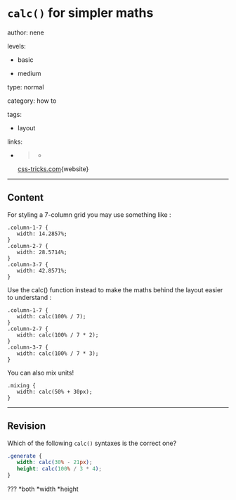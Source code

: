 # `calc()` for simpler maths
author: nene

levels:

  - basic

  - medium

type: normal

category: how to

tags:

  - layout

links:

  - >-
    [css-tricks.com](https://css-tricks.com/a-couple-of-use-cases-for-calc/){website}

---
## Content

For styling a 7-column grid you may use something like :
```
.column-1-7 {
   width: 14.2857%;
}
.column-2-7 {
   width: 28.5714%;
}
.column-3-7 {
   width: 42.8571%;
}
```

Use the calc() function instead to make the maths behind the layout easier to understand :
```
.column-1-7 {
   width: calc(100% / 7);
}
.column-2-7 {
   width: calc(100% / 7 * 2);
}
.column-3-7 {
   width: calc(100% / 7 * 3);
}
```

You can also mix units!
```
.mixing {
   width: calc(50% + 30px);
}

```

---
## Revision

Which of the following `calc()` syntaxes is the correct one?
```css
.generate {
   width: calc(30% - 21px);
   height: calc(100% / 3 * 4);
}
```
???
*both
*width
*height
